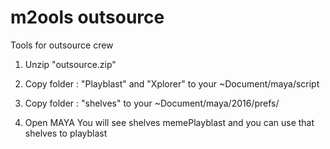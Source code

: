 # m2ools outsource
Tools for outsource crew

1. Unzip "outsource.zip"

2. Copy folder : "Playblast" and "Xplorer" to your ~Document/maya/script

3. Copy folder : "shelves" to your ~Document/maya/2016/prefs/

4. Open MAYA You will see shelves memePlayblast and you can use that shelves to playblast
